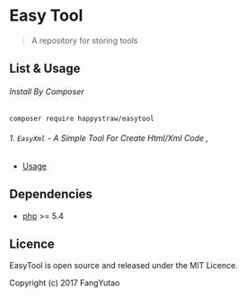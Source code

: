 # Easy Tool

>  A repository for storing tools

## List & Usage

###### Install By Composer

```shell
composer require happystraw/easytool
```

###### 1. `EasyXml` - A Simple Tool For Create Html/Xml Code ,  

* [Usage](demo/EasyXml.md) 

## Dependencies

* [php](http://php.net/) >= 5.4

## Licence

EasyTool is open source and released under the MIT Licence.

Copyright (c) 2017 FangYutao
